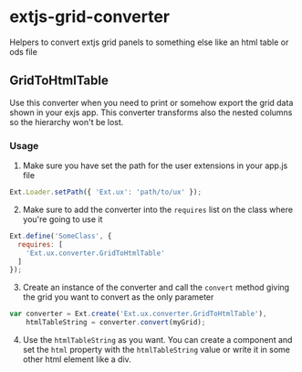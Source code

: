 extjs-grid-converter
====================

Helpers to convert extjs grid panels to something else like an html table or ods file

GridToHtmlTable
---------------------------

Use this converter when you need to print or somehow export the grid data shown in your exjs app. This converter transforms also the nested columns so the hierarchy won't be lost.

### Usage

1. Make sure you have set the path for the user extensions in your app.js file 

  ```javascript
  Ext.Loader.setPath({ 'Ext.ux': 'path/to/ux' });
  ```
2. Make sure to add the converter into the `requires` list on the class where you're going to use it
  
  ```javascript
  Ext.define('SomeClass', {
    requires: [
      'Ext.ux.converter.GridToHtmlTable'
    ]
  });
  ```
3. Create an instance of the converter and call the `convert` method giving the grid you want to convert as the only parameter

  ```javascript
  var converter = Ext.create('Ext.ux.converter.GridToHtmlTable'),
      htmlTableString = converter.convert(myGrid);
  ```
4. Use the `htmlTableString` as you want. You can create a component and set the `html` property with the `htmlTableString` value or write it in some other html element like a div.
